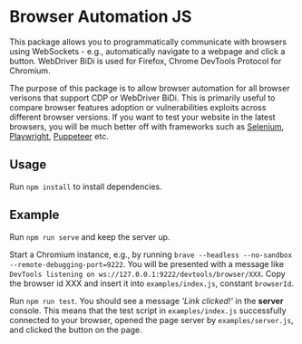 # Browser Automation JS

This package allows you to programmatically communicate with browsers using WebSockets - e.g., automatically navigate to a webpage and click a button. WebDriver BiDi is used for Firefox, Chrome DevTools Protocol for Chromium.

The purpose of this package is to allow browser automation for all browser verisons that support CDP or WebDriver BiDi. This is primarily useful to compare browser features adoption or vulnerabilities exploits across different browser versions. If you want to test your website in the latest browsers, you will be much better off with frameworks such as [Selenium](https://www.selenium.dev/), [Playwright](https://playwright.dev/), [Puppeteer](https://pptr.dev/) etc.

## Usage

Run `npm install` to install dependencies.

## Example
Run `npm run serve` and keep the server up.

Start a Chromium instance, e.g., by running `brave --headless --no-sandbox --remote-debugging-port=9222`. You will be presented with a message like `DevTools listening on ws://127.0.0.1:9222/devtools/browser/XXX`. Copy the browser id XXX and insert it into `examples/index.js`, constant `browserId`.

Run `npm run test`. You should see a message *'Link clicked!'* in the **server** console. This means that the test script in `examples/index.js` successfully connected to your browser, opened the page server by `examples/server.js`, and clicked the button on the page.

